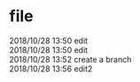 # file
2018/10/28 13:50 edit</br>
2018/10/28 13:50 edit</br>
2018/10/28 13:52 create a branch</br>
2018/10/28 13:56 edit2
